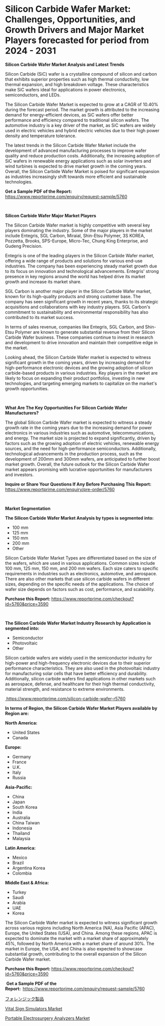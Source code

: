 <p><h1>Silicon Carbide Wafer Market: Challenges, Opportunities, and Growth Drivers and Major Market Players forecasted for period from 2024 - 2031</h1></p><p><strong>Silicon Carbide Wafer Market Analysis and Latest Trends</strong></p>
<p><p>Silicon Carbide (SiC) wafer is a crystalline compound of silicon and carbon that exhibits superior properties such as high thermal conductivity, low thermal expansion, and high breakdown voltage. These characteristics make SiC wafers ideal for applications in power electronics, semiconductors, and LEDs.</p><p>The Silicon Carbide Wafer Market is expected to grow at a CAGR of 10.40% during the forecast period. The market growth is attributed to the increasing demand for energy-efficient devices, as SiC wafers offer better performance and efficiency compared to traditional silicon wafers. The automotive industry is a key driver of the market, as SiC wafers are widely used in electric vehicles and hybrid electric vehicles due to their high power density and temperature tolerance.</p><p>The latest trends in the Silicon Carbide Wafer Market include the development of advanced manufacturing processes to improve wafer quality and reduce production costs. Additionally, the increasing adoption of SiC wafers in renewable energy applications such as solar inverters and wind turbines is expected to drive market growth in the coming years. Overall, the Silicon Carbide Wafer Market is poised for significant expansion as industries increasingly shift towards more efficient and sustainable technologies.</p></p>
<p><strong>Get a Sample PDF of the Report:&nbsp;</strong> <a href="https://www.reportprime.com/enquiry/request-sample/5760">https://www.reportprime.com/enquiry/request-sample/5760</a></p>
<p>&nbsp;</p>
<p><strong>Silicon Carbide Wafer Major Market Players</strong></p>
<p><p>The Silicon Carbide Wafer market is highly competitive with several key players dominating the industry. Some of the major players in the market include Entegris, SGL Carbon, Miraial, Shin-Etsu Polymer, 3S KOREA, Pozzetta, Brooks, SPS-Europe, Micro-Tec, Chung King Enterprise, and Gudeng Precision.</p><p>Entegris is one of the leading players in the Silicon Carbide Wafer market, offering a wide range of products and solutions for various end-use industries. The company has been experiencing steady market growth due to its focus on innovation and technological advancements. Entegris' strong presence in key regions around the world has helped drive its market growth and increase its market share.</p><p>SGL Carbon is another major player in the Silicon Carbide Wafer market, known for its high-quality products and strong customer base. The company has seen significant growth in recent years, thanks to its strategic acquisitions and collaborations with key industry players. SGL Carbon's commitment to sustainability and environmental responsibility has also contributed to its market success.</p><p>In terms of sales revenue, companies like Entegris, SGL Carbon, and Shin-Etsu Polymer are known to generate substantial revenue from their Silicon Carbide Wafer business. These companies continue to invest in research and development to drive innovation and maintain their competitive edge in the market.</p><p>Looking ahead, the Silicon Carbide Wafer market is expected to witness significant growth in the coming years, driven by increasing demand for high-performance electronic devices and the growing adoption of silicon carbide-based products in various industries. Key players in the market are likely to focus on expanding their product portfolios, investing in new technologies, and targeting emerging markets to capitalize on the market's growth opportunities.</p></p>
<p>&nbsp;</p>
<p><strong>What Are The Key Opportunities For Silicon Carbide Wafer Manufacturers?</strong></p>
<p><p>The global Silicon Carbide Wafer market is expected to witness a steady growth rate in the coming years due to the increasing demand for power electronics in various industries such as automotive, telecommunications, and energy. The market size is projected to expand significantly, driven by factors such as the growing adoption of electric vehicles, renewable energy sources, and the need for high-performance semiconductors. Additionally, technological advancements in the production process, such as the development of 200mm and 300mm wafers, are anticipated to further boost market growth. Overall, the future outlook for the Silicon Carbide Wafer market appears promising with lucrative opportunities for manufacturers and investors.</p></p>
<p><strong>Inquire or Share Your Questions If Any Before Purchasing This Report:</strong> <a href="https://www.reportprime.com/enquiry/pre-order/5760">https://www.reportprime.com/enquiry/pre-order/5760</a></p>
<p>&nbsp;</p>
<p><strong>Market Segmentation</strong></p>
<p><strong>The Silicon Carbide Wafer Market Analysis by types is segmented into:</strong></p>
<p><ul><li>100 mm</li><li>125 mm</li><li>150 mm</li><li>200 mm</li><li>Other</li></ul></p>
<p><p>Silicon Carbide Wafer Market Types are differentiated based on the size of the wafers, which are used in various applications. Common sizes include 100 mm, 125 mm, 150 mm, and 200 mm wafers. Each size caters to specific requirements in industries such as electronics, automotive, and aerospace. There are also other markets that use silicon carbide wafers in different sizes, depending on the specific needs of the applications. The choice of wafer size depends on factors such as cost, performance, and scalability.</p></p>
<p><strong>Purchase this Report:&nbsp;</strong><a href="https://www.reportprime.com/checkout?id=5760&price=3590">https://www.reportprime.com/checkout?id=5760&price=3590</a></p>
<p>&nbsp;</p>
<p><strong>The Silicon Carbide Wafer Market Industry Research by Application is segmented into:</strong></p>
<p><ul><li>Semiconductor</li><li>Photovoltaic</li><li>Other</li></ul></p>
<p><p>Silicon carbide wafers are widely used in the semiconductor industry for high-power and high-frequency electronic devices due to their superior performance characteristics. They are also used in the photovoltaic industry for manufacturing solar cells that have better efficiency and durability. Additionally, silicon carbide wafers find applications in other markets such as aerospace, defense, and healthcare for their high thermal conductivity, material strength, and resistance to extreme environments.</p></p>
<p><a href="https://www.reportprime.com/silicon-carbide-wafer-r5760">&nbsp;https://www.reportprime.com/silicon-carbide-wafer-r5760</a></p>
<p><strong>In terms of Region, the Silicon Carbide Wafer Market Players available by Region are:</strong></p>
<p>
    <p> <strong> North America: </strong>
        <ul>
            <li>United States</li>
            <li>Canada</li>
        </ul>
        </p> 
    <p> <strong> Europe: </strong>
        <ul>
            <li>Germany</li>
            <li>France</li>
            <li>U.K.</li>
            <li>Italy</li>
            <li>Russia</li>
        </ul>
        </p> 
    <p> <strong> Asia-Pacific: </strong>
        <ul>
            <li>China</li>
            <li>Japan</li>
            <li>South Korea</li>
            <li>India</li>
            <li>Australia</li>
            <li>China Taiwan</li>
            <li>Indonesia</li>
            <li>Thailand</li>
            <li>Malaysia</li>
        </ul>
        </p> 
    <p> <strong> Latin America: </strong>
        <ul>
            <li>Mexico</li>
            <li>Brazil</li>
            <li>Argentina Korea</li>
            <li>Colombia</li>
        </ul>
        </p> 
    <p> <strong> Middle East & Africa: </strong>
        <ul>
            <li>Turkey</li>
            <li>Saudi</li>
            <li>Arabia</li>
            <li>UAE</li>
            <li>Korea</li>
        </ul>
    </p>
    </p>
<p><p>The Silicon Carbide Wafer market is expected to witness significant growth across various regions including North America (NA), Asia Pacific (APAC), Europe, the United States (USA), and China. Among these regions, APAC is expected to dominate the market with a market share of approximately 45%, followed by North America with a market share of around 30%. The market in Europe, the USA, and China is also expected to showcase substantial growth, contributing to the overall expansion of the Silicon Carbide Wafer market.</p></p>
<p><strong>Purchase this Report: </strong><a href="https://www.reportprime.com/checkout?id=5760&price=3590">https://www.reportprime.com/checkout?id=5760&price=3590</a></p>
<p>&nbsp;<strong>Get a Sample PDF of the Report:&nbsp;&nbsp;</strong><a href="https://www.reportprime.com/enquiry/request-sample/5760">https://www.reportprime.com/enquiry/request-sample/5760</a></p>
<p><strong></strong></p>
<p><p><a href="https://github.com/mohamedbakry57/Market-Research-Report-List-4/blob/main/554359958331.md">フォレンジック製品</a></p><p><a href="https://issuu.com/reportprime-2/docs/vital-sign-simulators-market-size-2030.pptx">Vital Sign Simulators Market</a></p><p><a href="https://issuu.com/reportprime-2/docs/portable-electrosurgery-analyzers-market-size-2030">Portable Electrosurgery Analyzers Market</a></p></p>